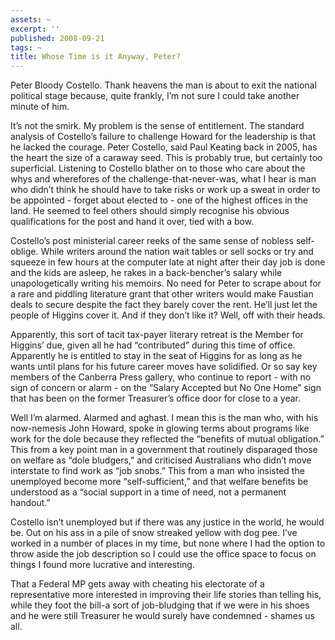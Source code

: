 ```yaml
---
assets: ~
excerpt: ''
published: 2008-09-21
tags: ~
title: Whose Time is it Anyway, Peter?
---
```

Peter Bloody Costello. Thank heavens the man is about to exit the
national political stage because, quite frankly, I’m not sure I could
take another minute of him.

It’s not the smirk. My problem is the sense of entitlement. The standard
analysis of Costello’s failure to challenge Howard for the leadership is
that he lacked the courage. Peter Costello, said Paul Keating back in
2005, has the heart the size of a caraway seed. This is probably true,
but certainly too superficial. Listening to Costello blather on to those
who care about the whys and wherefores of the challenge-that-never-was,
what I hear is man who didn’t think he should have to take risks or work
up a sweat in order to be appointed - forget about elected to - one of
the highest offices in the land. He seemed to feel others should simply
recognise his obvious qualifications for the post and hand it over, tied
with a bow.

Costello’s post ministerial career reeks of the same sense of nobless
self-oblige. While writers around the nation wait tables or sell socks
or try and squeeze in few hours at the computer late at night after
their day job is done and the kids are asleep, he rakes in a
back-bencher’s salary while unapologetically writing his memoirs. No
need for Peter to scrape about for a rare and piddling literature grant
that other writers would make Faustian deals to secure despite the fact
they barely cover the rent. He’ll just let the people of Higgins cover
it. And if they don’t like it? Well, off with their heads.

Apparently, this sort of tacit tax-payer literary retreat is the Member
for Higgins’ due, given all he had “contributed” during this time of
office. Apparently he is entitled to stay in the seat of Higgins for as
long as he wants until plans for his future career moves have
solidified. Or so say key members of the Canberra Press gallery, who
continue to report - with no sign of concern or alarm - on the “Salary
Accepted but No One Home” sign that has been on the former Treasurer’s
office door for close to a year.

Well I’m alarmed. Alarmed and aghast. I mean this is the man who, with
his now-nemesis John Howard, spoke in glowing terms about programs like
work for the dole because they reflected the “benefits of mutual
obligation.” This from a key point man in a government that routinely
disparaged those on welfare as “dole bludgers,” and criticised
Australians who didn’t move interstate to find work as “job snobs.” This
from a man who insisted the unemployed become more “self-sufficient,”
and that welfare benefits be understood as a “social support in a time
of need, not a permanent handout.”

Costello isn’t unemployed but if there was any justice in the world, he
would be. Out on his ass in a pile of snow streaked yellow with dog pee.
I’ve worked in a number of places in my time, but none where I had the
option to throw aside the job description so I could use the office
space to focus on things I found more lucrative and interesting.

That a Federal MP gets away with cheating his electorate of a
representative more interested in improving their life stories than
telling his, while they foot the bill-a sort of job-bludging that if we
were in his shoes and he were still Treasurer he would surely have
condemned - shames us all.